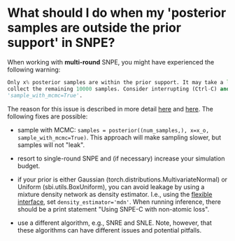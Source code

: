 # What should I do when my 'posterior samples are outside the prior support' in SNPE?

When working with **multi-round** SNPE, you might have experienced the following
warning:

```python
Only x% posterior samples are within the prior support. It may take a long time to
collect the remaining 10000 samples. Consider interrupting (Ctrl-C) and switching to
'sample_with_mcmc=True'.
```

The reason for this issue is described in more detail
[here](https://arxiv.org/abs/2002.03712) and
[here](https://arxiv.org/abs/1905.07488). The following fixes are possible:  

- sample with MCMC: `samples = posterior((num_samples,), x=x_o, sample_with_mcmc=True)`.
This approach will make sampling slower, but samples will not "leak".

- resort to single-round SNPE and (if necessary) increase your simulation budget.

- if your prior is either Gaussian (torch.distributions.MultivariateNormal) or
Uniform (sbi.utils.BoxUniform), you can avoid leakage by using a mixture density
network as density estimator. I.e., using the [flexible
interface](https://sbi-dev.github.io/sbi/tutorial/03_flexible_interface/), set
`density_estimator='mdn'`. When running inference, there should be a print
statement "Using SNPE-C with non-atomic loss".

- use a different algorithm, e.g., SNRE and SNLE. Note, however, that these algorithms
can have different issues and potential pitfalls.  
